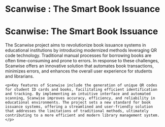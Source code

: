 # Scanwise : The Smart Book Issuance
<h1>Scanwise: The Smart Book Issuance</h1>
    <p>The Scanwise project aims to revolutionize book issuance systems in educational institutions by introducing modernized methods leveraging QR code technology. Traditional manual processes for borrowing books are often time-consuming and prone to errors. In response to these challenges, Scanwise offers an innovative solution that automates book transactions, minimizes errors, and enhances the overall user experience for students and librarians.</p>
    
    <p>Key features of Scanwise include the generation of unique QR codes for student ID cards and books, facilitating efficient identification and tracking. By implementing an intuitive interface and automated scanning, Scanwise improves accuracy, efficiency, and reliability in educational environments. The project sets a new standard for book issuance systems, offering a streamlined and user-friendly solution that addresses the limitations of traditional methods, ultimately contributing to a more efficient and modern library management system.</p>
